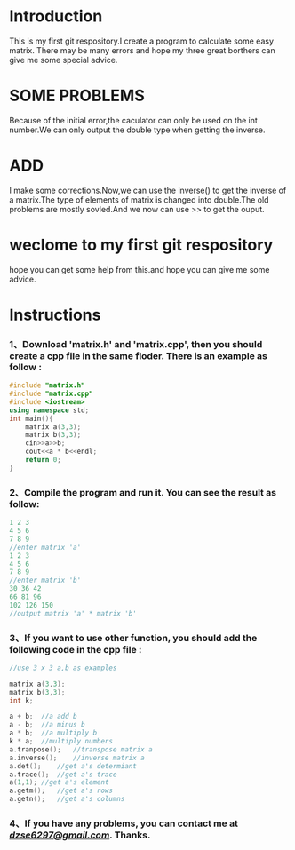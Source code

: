 # Introduction
This is my first git respository.I create a program to calculate some easy matrix.
There may be many errors and hope my three great borthers can give me some special advice.
# SOME PROBLEMS
Because of the initial error,the caculator can only be used on the int number.We can only output the double type when getting the inverse.
# ADD
I make some corrections.Now,we can use the inverse() to get the inverse of a matrix.The type of elements of matrix is changed into double.The old problems are mostly sovled.And we now can use >> to get the ouput.
# weclome to my first git respository
hope you can get some help from this.and hope you can give me some advice.
# Instructions
###  **1、Download 'matrix.h' and 'matrix.cpp', then you should create a cpp file in the same floder. There is an example as follow :**
```cpp
#include "matrix.h"
#include "matrix.cpp"
#include <iostream>
using namespace std;
int main(){
    matrix a(3,3);
    matrix b(3,3);
    cin>>a>>b;
    cout<<a * b<<endl;
    return 0;
}
```
### **2、Compile the program and run it. You can see the result as follow:**
```cpp
1 2 3
4 5 6
7 8 9
//enter matrix 'a'
1 2 3
4 5 6
7 8 9
//enter matrix 'b'
30 36 42 
66 81 96 
102 126 150
//output matrix 'a' * matrix 'b'
```
### **3、If you want to use other function, you should add the following code in the cpp file :**
```cpp
//use 3 x 3 a,b as examples

matrix a(3,3);
matrix b(3,3);
int k;

a + b;  //a add b
a - b;  //a minus b
a * b;  //a multiply b
k * a;  //multiply numbers
a.tranpose();   //transpose matrix a
a.inverse();    //inverse matrix a
a.det();    //get a's determiant
a.trace();  //get a's trace
a(1,1); //get a's element
a.getm();   //get a's rows
a.getn();   //get a's columns
```
### **4、If you have any problems, you can contact me at *dzse6297@gmail.com*. Thanks.**